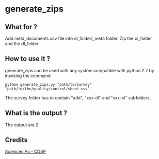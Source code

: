 # generate_zips


## What for ?

Add meta_documents.csv file into ol_folder/_meta folder.
Zip the ol_folder and the dl_folder


## How to use it ?

generate_zips can be used with any system compatible with python 2.7 by invoking the command

`python generate_zips.py "path/to/survey" "path/to/the/quality/control/sheet.csv"`

The survey folder has to contain "add", "xxx-dl" and "xxx-ol" subfolders.


## What is the output ?

The output are 2


## Credits

[Sciences Po - CDSP](http://cdsp.sciences-po.fr/)